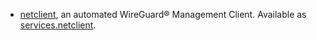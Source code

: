 - [netclient](https://github.com/gravitl/netclient), an automated WireGuard® Management Client. Available as [services.netclient](#opt-services.netclient.enable).